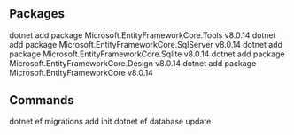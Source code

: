 ﻿#

## Packages

dotnet add package Microsoft.EntityFrameworkCore.Tools v8.0.14
dotnet add package Microsoft.EntityFrameworkCore.SqlServer v8.0.14
dotnet add package Microsoft.EntityFrameworkCore.Sqlite v8.0.14
dotnet add package Microsoft.EntityFrameworkCore.Design v8.0.14
dotnet add package Microsoft.EntityFrameworkCore v8.0.14

## Commands
dotnet ef migrations add init
dotnet ef database update 
